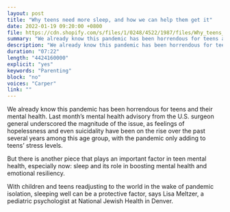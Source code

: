```yaml
---
layout: post
title: "Why teens need more sleep, and how we can help them get it"
date: 2022-01-19 09:20:00 +0800
file: https://cdn.shopify.com/s/files/1/0248/4522/1987/files/Why_teens_need_more_sleep_and_how_we_can_help_them_get_it.mp3?v=1642594217
summary: "We already know this pandemic has been horrendous for teens and their mental health. Last month’s mental health advisory from the U.S. surgeon general underscored the magnitude of the issue, as feelings of hopelessness and even suicidality have been on the rise over the past several years among this age group, with the pandemic only adding to teens’ stress levels."
description: "We already know this pandemic has been horrendous for teens and their mental health. Last month’s mental health advisory from the U.S. surgeon general underscored the magnitude of the issue, as feelings of hopelessness and even suicidality have been on the rise over the past several years among this age group, with the pandemic only adding to teens’ stress levels."
duration: "07:22"
length: "4424160000"
explicit: "yes"
keywords: "Parenting"
block: "no"
voices: "Carper"
link: ""
---
```


We already know this pandemic has been horrendous for teens and their mental health. Last month’s mental health advisory from the U.S. surgeon general underscored the magnitude of the issue, as feelings of hopelessness and even suicidality have been on the rise over the past several years among this age group, with the pandemic only adding to teens’ stress levels.

But there is another piece that plays an important factor in teen mental health, especially now: sleep and its role in boosting mental health and emotional resiliency.

With children and teens readjusting to the world in the wake of pandemic isolation, sleeping well can be a protective factor, says Lisa Meltzer, a pediatric psychologist at National Jewish Health in Denver.
